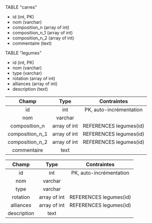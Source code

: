 TABLE "carres"
- id (int, PK)
- nom (varchar)
- composition_n (array of int)
- composition_n_1 (array of int)
- composition_n_2 (array of int)
- commentaire (text)


TABLE "legumes"
- id (int, PK)
- nom (varchar)
- type (varchar)
- rotation (array of int)
- alliances (array of int)
- description (text)

Champ	| Type | Contraintes
|:---:|:---:|:---:|
|id |	int |	PK, auto-incrémentation|
|nom	| varchar	 |
|composition_n	| array of int |	REFERENCES legumes(id)|
|composition_n_1 |	array of int |	REFERENCES legumes(id)|
|composition_n_2 |	array of int |	REFERENCES legumes(id)|
|commentaire |	text |	


 |Champ |	Type |	Contraintes |
  |:---:|:---:|:---:|
 |id |	int |	PK, auto-incrémentation |
 |nom |	varchar |	
 |type |	varchar |	
 |rotation |	array of int |	REFERENCES legumes(id) |
 |alliances |	array of int |	REFERENCES legumes(id) |
 |description |	text |	
